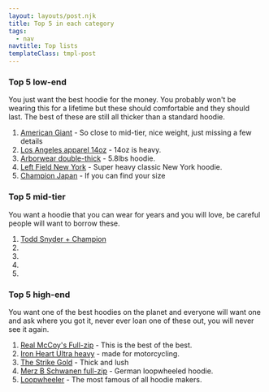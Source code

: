 ```yaml
---
layout: layouts/post.njk
title: Top 5 in each category
tags:
  - nav
navtitle: Top lists
templateClass: tmpl-post
---
```

<div class="col col-sm-8">   

<p>

### Top 5 low-end
You just want the best hoodie for the money. You probably won't be wearing this for a lifetime but these should comfortable and they should last. The best of these are still all thicker than a standard hoodie.

1. <a href='/posts/american_giant/'>American Giant</a> - So close to mid-tier, nice weight, just missing a few details
2. <a href='/posts/los_angeles_apparel/'>Los Angeles apparel 14oz</a> - 14oz is heavy.
3. <a href='/posts/arborwear/'>Arborwear double-thick</a> - 5.8lbs hoodie.
4. <a href='/posts/left_field/'>Left Field New York</a> - Super heavy classic New York hoodie.
5. <a href='/posts/champion_japan/'>Champion Japan</a> - If you can find your size

### Top 5 mid-tier
You want a hoodie that you can wear for years and you will love, be careful people will want to borrow these.

1. <a href='/posts/todd-snyder_champion/'>Todd Snyder + Champion</a>
2. <a href=''></a>
3. <a href=''></a>
4. <a href=''></a>
5. <a href=''></a>

### Top 5 high-end
You want one of the best hoodies on the planet and everyone will want one and ask where you got it, never ever loan one of these out, you will never see it again.

1. <a href='/real_mccoys_full-zip-parka/'>Real McCoy's Full-zip</a> - This is the best of the best.
2. <a href='/posts/iron_heart-ultra_heavy/'>Iron Heart Ultra heavy</a> - made for motorcycling.
3. <a href='/posts/strike-gold/'>The Strike Gold</a> - Thick and lush
4. <a href='/posts/merz-schwanen-fullzip/'>Merz B Schwanen full-zip</a> - German loopwheeled hoodie.
5. <a href='/posts/loopwheeler/'>Loopwheeler</a> - The most famous of all hoodie makers.



</p>



</div>
